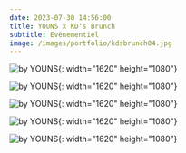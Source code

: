 ```yaml
---
date: 2023-07-30 14:56:00
title: YOUNS x KD's Brunch
subtitle: Evènementiel
image: /images/portfolio/kdsbrunch04.jpg
---
```

![by YOUNS](/images/portfolio/kdsbrunch00.jpg){: width="1620" height="1080"}

![by YOUNS](/images/portfolio/kdsbrunch01.jpg){: width="1620" height="1080"}

![by YOUNS](/images/portfolio/kdsbrunch03.jpg){: width="1620" height="1080"}

![by YOUNS](/images/portfolio/kdsbrunch04.jpg){: width="1620" height="1080"}

![by YOUNS](/images/portfolio/kdsbrunch05.jpg){: width="1620" height="1080"}
